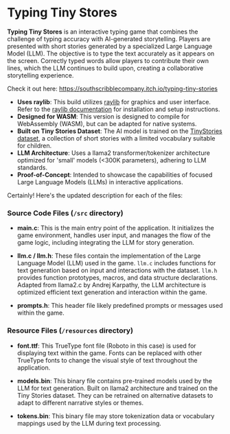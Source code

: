 # Typing Tiny Stores

**Typing Tiny Stores** is an interactive typing game that combines the challenge of typing accuracy with AI-generated storytelling. Players are presented with short stories generated by a specialized Large Language Model (LLM). The objective is to type the text accurately as it appears on the screen. Correctly typed words allow players to contribute their own lines, which the LLM continues to build upon, creating a collaborative storytelling experience.

Check it out here: https://southscribblecompany.itch.io/typing-tiny-stories
- **Uses raylib**: This build utilizes [raylib](https://www.raylib.com/) for graphics and user interface. Refer to the [raylib documentation](https://www.raylib.com/) for installation and setup instructions.
- **Designed for WASM**: This version is designed to compile for WebAssembly (WASM), but can be adapted for native systems.
- **Built on Tiny Stories Dataset**: The AI model is trained on the [TinyStories dataset](https://huggingface.co/datasets/roneneldan/TinyStories), a collection of short stories with a limited vocabulary suitable for children.
- **LLM Architecture**: Uses a llama2 transformer/tokenizer architecture optimized for 'small' models (<300K parameters), adhering to LLM standards.
- **Proof-of-Concept**: Intended to showcase the capabilities of focused Large Language Models (LLMs) in interactive applications.

Certainly! Here's the updated description for each of the files:

### Source Code Files (`/src` directory)

- **main.c**: This is the main entry point of the application. It initializes the game environment, handles user input, and manages the flow of the game logic, including integrating the LLM for story generation.

- **llm.c / llm.h**: These files contain the implementation of the Large Language Model (LLM) used in the game. `llm.c` includes functions for text generation based on input and interactions with the dataset. `llm.h` provides function prototypes, macros, and data structure declarations. Adapted from llama2.c by Andrej Karpathy, the LLM architecture is optimized efficient text generation and interaction within the game.

- **prompts.h**: This header file likely predefined prompts or messages used within the game.

### Resource Files (`/resources` directory)

- **font.ttf**: This TrueType font file (Roboto in this case) is used for displaying text within the game. Fonts can be replaced with other TrueType fonts to change the visual style of text throughout the application.

- **models.bin**: This binary file contains pre-trained models used by the LLM for text generation. Built on llama2 architecture and trained on the Tiny Stories dataset. They can be retrained on alternative datasets to adapt to different narrative styles or themes.

- **tokens.bin**: This binary file may store tokenization data or vocabulary mappings used by the LLM during text processing.
